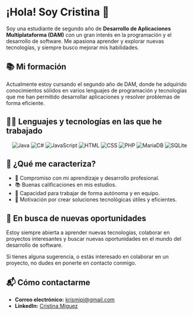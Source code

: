 # ¡Hola! Soy Cristina 👋

Soy una estudiante de segundo año de **Desarrollo de Aplicaciones Multiplataforma (DAM)** con un gran interés en la programación y el desarrollo de software. Me apasiona aprender y explorar nuevas tecnologías, y siempre busco mejorar mis habilidades.

## 📚 Mi formación

Actualmente estoy cursando el segundo año de DAM, donde he adquirido conocimientos sólidos en varios lenguajes de programación y tecnologías que me han permitido desarrollar aplicaciones y resolver problemas de forma eficiente.

## 🧑‍💻 Lenguajes y tecnologías en las que he trabajado

<p align="center">
  <img src="https://img.shields.io/badge/Java-%23F7DF1E.svg?style=for-the-badge&logo=java&logoColor=white" alt="Java" />
  <img src="https://img.shields.io/badge/C%23-%23F7DF1E.svg?style=for-the-badge&logo=csharp&logoColor=white" alt="C#" />
  <img src="https://img.shields.io/badge/JavaScript-%23F7DF1E.svg?style=for-the-badge&logo=javascript&logoColor=white" alt="JavaScript" />
  <img src="https://img.shields.io/badge/HTML5-%23F7DF1E.svg?style=for-the-badge&logo=html5&logoColor=white" alt="HTML" />
  <img src="https://img.shields.io/badge/CSS3-%23F7DF1E.svg?style=for-the-badge&logo=css&logoColor=white" alt="CSS" />
  <img src="https://img.shields.io/badge/PHP-%23F7DF1E.svg?style=for-the-badge&logo=php&logoColor=white" alt="PHP" />
  <img src="https://img.shields.io/badge/MariaDB-%23F7DF1E.svg?style=for-the-badge&logo=mariadb&logoColor=white" alt="MariaDB" />
  <img src="https://img.shields.io/badge/SQLite-%23F7DF1E.svg?style=for-the-badge&logo=sqlite&logoColor=white" alt="SQLite" />
</p>

## 💪 ¿Qué me caracteriza?

- 🎯 Compromiso con mi aprendizaje y desarrollo profesional.
- 📚 Buenas calificaciones en mis estudios.
- 🤝 Capacidad para trabajar de forma autónoma y en equipo.
- 🚀 Motivación por crear soluciones tecnológicas útiles y eficientes.

## 🚀 En busca de nuevas oportunidades

Estoy siempre abierta a aprender nuevas tecnologías, colaborar en proyectos interesantes y buscar nuevas oportunidades en el mundo del desarrollo de software.

Si tienes alguna sugerencia, o estás interesado en colaborar en un proyecto, no dudes en ponerte en contacto conmigo.

## 📬 Cómo contactarme

- **Correo electrónico:** [krismipi@gmail.com](mailto:krismipi@gmail.com)
- **LinkedIn:** [Cristina Míguez](www.linkedin.com/in/cristina-míguez-piñeiro-140b04153)
